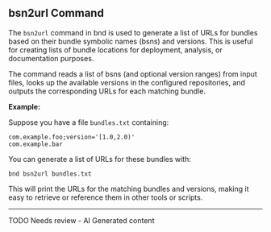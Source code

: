 ## bsn2url Command

The `bsn2url` command in bnd is used to generate a list of URLs for bundles based on their bundle symbolic names (bsns) and versions. This is useful for creating lists of bundle locations for deployment, analysis, or documentation purposes.

The command reads a list of bsns (and optional version ranges) from input files, looks up the available versions in the configured repositories, and outputs the corresponding URLs for each matching bundle.

**Example:**

Suppose you have a file `bundles.txt` containing:
```
com.example.foo;version='[1.0,2.0)'
com.example.bar
```

You can generate a list of URLs for these bundles with:
```
bnd bsn2url bundles.txt
```

This will print the URLs for the matching bundles and versions, making it easy to retrieve or reference them in other tools or scripts.


<hr />
TODO Needs review - AI Generated content